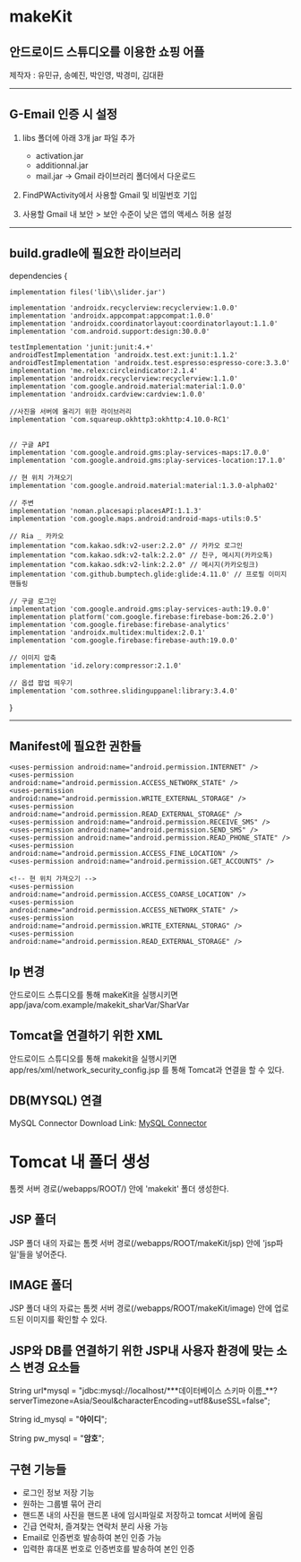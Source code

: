 # makeKit

## 안드로이드 스튜디오를 이용한 쇼핑 어플

제작자 : 유민규, 송예진, 박인영, 박경미, 김대환

---

## G-Email 인증 시 설정

1.  libs 폴더에 아래 3개 jar 파일 추가

    - activation.jar
    - additionnal.jar
    - mail.jar
      -> Gmail 라이브러리 폴더에서 다운로드

2.  FindPWActivity에서 사용할 Gmail 및 비밀번호 기입
3.  사용할 Gmail 내 보안 > 보안 수준이 낮은 앱의 액세스 허용 설정

---

## build.gradle에 필요한 라이브러리

dependencies {

    implementation files('lib\\slider.jar')

    implementation 'androidx.recyclerview:recyclerview:1.0.0'
    implementation 'androidx.appcompat:appcompat:1.0.0'
    implementation 'androidx.coordinatorlayout:coordinatorlayout:1.1.0'
    implementation 'com.android.support:design:30.0.0'

    testImplementation 'junit:junit:4.+'
    androidTestImplementation 'androidx.test.ext:junit:1.1.2'
    androidTestImplementation 'androidx.test.espresso:espresso-core:3.3.0'
    implementation 'me.relex:circleindicator:2.1.4'
    implementation 'androidx.recyclerview:recyclerview:1.1.0'
    implementation 'com.google.android.material:material:1.0.0'
    implementation 'androidx.cardview:cardview:1.0.0'

    //사진을 서버에 올리기 위한 라이브러리
    implementation 'com.squareup.okhttp3:okhttp:4.10.0-RC1'


    // 구글 API
    implementation 'com.google.android.gms:play-services-maps:17.0.0'
    implementation 'com.google.android.gms:play-services-location:17.1.0'

    // 현 위치 가져오기
    implementation 'com.google.android.material:material:1.3.0-alpha02'

    // 주변
    implementation 'noman.placesapi:placesAPI:1.1.3'
    implementation 'com.google.maps.android:android-maps-utils:0.5'

    // Ria _ 카카오
    implementation "com.kakao.sdk:v2-user:2.2.0" // 카카오 로그인
    implementation "com.kakao.sdk:v2-talk:2.2.0" // 친구, 메시지(카카오톡)
    implementation "com.kakao.sdk:v2-link:2.2.0" // 메시지(카카오링크)
    implementation 'com.github.bumptech.glide:glide:4.11.0' // 프로필 이미지 핸들링

    // 구글 로그인
    implementation 'com.google.android.gms:play-services-auth:19.0.0'
    implementation platform('com.google.firebase:firebase-bom:26.2.0')
    implementation 'com.google.firebase:firebase-analytics'
    implementation 'androidx.multidex:multidex:2.0.1'
    implementation 'com.google.firebase:firebase-auth:19.0.0'

    // 이미지 압축
    implementation 'id.zelory:compressor:2.1.0'

    // 옵셥 팝업 띄우기
    implementation 'com.sothree.slidinguppanel:library:3.4.0'

}

---

## Manifest에 필요한 권한들

    <uses-permission android:name="android.permission.INTERNET" />
    <uses-permission android:name="android.permission.ACCESS_NETWORK_STATE" />
    <uses-permission android:name="android.permission.WRITE_EXTERNAL_STORAGE" />
    <uses-permission android:name="android.permission.READ_EXTERNAL_STORAGE" />
    <uses-permission android:name="android.permission.RECEIVE_SMS" />
    <uses-permission android:name="android.permission.SEND_SMS" />
    <uses-permission android:name="android.permission.READ_PHONE_STATE" />
    <uses-permission android:name="android.permission.ACCESS_FINE_LOCATION" />
    <uses-permission android:name="android.permission.GET_ACCOUNTS" />

    <!-- 현 위치 가져오기 -->
    <uses-permission android:name="android.permission.ACCESS_COARSE_LOCATION" />
    <uses-permission android:name="android.permission.ACCESS_NETWORK_STATE" />
    <uses-permission android:name="android.permission.WRITE_EXTERNAL_STORAG" />
    <uses-permission android:name="android.permission.READ_EXTERNAL_STORAGE" />

## Ip 변경

안드로이드 스튜디오를 통해 makeKit을 실행시키면 app/java/com.example/makekit_sharVar/SharVar

## Tomcat을 연결하기 위한 XML

안드로이드 스튜디오를 통해 makekit을 실행시키면 app/res/xml/network_security_config.jsp 를 통해 Tomcat과 연결을 할 수 있다.

## DB(MYSQL) 연결

MySQL Connector Download Link: [MySQL Connector][connector]

[connector]: https://dev.mysql.com/downloads/connector/j/8.0.html

# Tomcat 내 폴더 생성

톰켓 서버 경로(/webapps/ROOT/) 안에 'makekit' 폴더 생성한다.

## JSP 폴더

JSP 폴더 내의 자료는 톰켓 서버 경로(/webapps/ROOT/makeKit/jsp) 안에 'jsp파일'들을 넣어준다.

## IMAGE 폴더

JSP 폴더 내의 자료는 톰켓 서버 경로(/webapps/ROOT/makeKit/image) 안에 업로드된 이미지를 확인할 수 있다.

## JSP와 DB를 연결하기 위한 JSP내 사용자 환경에 맞는 소스 변경 요소들

String url\*mysql = "jdbc:mysql://localhost/\*\*\*데이터베이스 스키마 이름\_\*\*?serverTimezone=Asia/Seoul&characterEncoding=utf8&useSSL=false";

String id_mysql = "**아이디**";

String pw_mysql = "**암호**";

## 구현 기능들

- 로그인 정보 저장 기능
- 원하는 그룹별 묶어 관리
- 핸드폰 내의 사진을 핸드폰 내에 임시파일로 저장하고 tomcat 서버에 올림
- 긴급 연락처, 즐겨찾는 연락처 분리 사용 가능
- Email로 인증번호 발송하여 본인 인증 가능
- 입력한 휴대폰 번호로 인증번호를 발송하여 본인 인증
